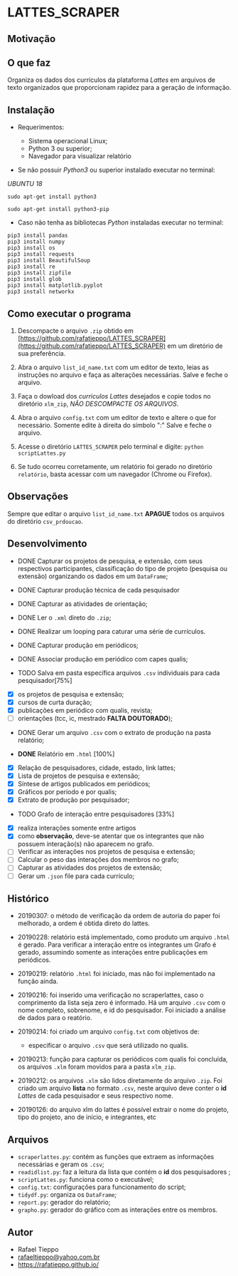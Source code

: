 # LATTES_SCRAPER

## Motivação


## O que faz

Organiza os dados dos currículos da plataforma *Lattes* em arquivos de
texto organizados que proporcionam rapidez para a geração de
informação. 

## Instalação

- Requerimentos:
    - Sistema operacional Linux;
    - Python 3 ou superior;
    - Navegador para visualizar relatório

- Se não possuir *Python3* ou superior instalado executar no terminal: 

*UBUNTU 18*

```sudo apt-get install python3```

```sudo apt-get install python3-pip```

- Caso não tenha as bibliotecas *Python* instaladas executar no
terminal:

```
pip3 install pandas
pip3 install numpy
pip3 install os
pip3 install requests
pip3 install BeautifulSoup
pip3 install re
pip3 install zipfile
pip3 install glob
pip3 install matplotlib.pyplot
pip3 install networkx
```

## Como executar o programa

1. Descompacte o arquivo `.zip` obtido em
[https://github.com/rafatieppo/LATTES_SCRAPER](https://github.com/rafatieppo/LATTES_SCRAPER)
em um diretório de sua preferência. 

2. Abra o arquivo `list_id_name.txt` com um editor de texto, leias as
instruções no arquivo e faça as alterações necessárias. Salve e feche o
arquivo. 

3. Faça o dowload dos *curriculos Lattes* desejados e copie todos no
diretório `xlm_zip`, *NÃO DESCOMPACTE OS ARQUIVOS*.

4. Abra o arquivo `config.txt` com um editor de texto e altere o que for
necessário. Somente edite à direita do símbolo ":" Salve e feche o arquivo.

5. Acesse o diretório `LATTES_SCRAPER` pelo terminal e digite:
`python scriptLattes.py`

6. Se tudo ocorreu corretamente, um relatório foi gerado no diretório
`relatório`, basta acessar com um navegador (Chrome ou Firefox).

## Observações

Sempre que editar o arquivo `list_id_name.txt` **APAGUE** todos os
arquivos do diretório `csv_prdoucao`.



## Desenvolvimento

* DONE Capturar os projetos de pesquisa, e extensão, com seus
respectivos participantes, classificação do tipo de projeto (pesquisa ou
extensão) organizando os dados em um `DataFrame`; 

* DONE Capturar produção técnica de cada pesquisador

* DONE Capturar as atividades de orientação;

* DONE Ler o `.xml` direto do `.zip`;

* DONE Realizar um looping para caturar uma série de currículos.

* DONE Capturar produção em periódicos;

* DONE Associar produção em periódico com capes qualis;

* TODO Salva em pasta específica arquivos `.csv` individuais para cada pesquisador[75%] 
- [X] os projetos de pesquisa e extensão;
- [X] cursos de curta duração;
- [X] publicações em periódico com qualis, revista;
- [ ] orientações (tcc, ic, mestrado **FALTA DOUTORADO**);

* DONE Gerar um arquivo `.csv` com o extrato de produção na pasta relatório;

* **DONE** Relatório em `.html` [100%]
- [X] Relação de pesquisadores, cidade, estado, link lattes;
- [X] Lista de projetos de pesquisa e extensão;
- [X] Síntese de artigos publicados em periódicos;
- [X] Gráficos por período e por qualis;
- [X] Extrato de produção por pesquisador;

* TODO Grafo de interação entre pesquisadores [33%]
- [X] realiza interações somente entre artigos
- [X] como **observação**, deve-se atentar que os integrantes que não possuem interação(s) não aparecem no grafo.
- [ ] Verificar as interações nos projetos de pesquisa e extensão;
- [ ] Calcular o peso das interações dos membros no grafo;
- [ ] Capturar as atividades dos projetos de extensão;
- [ ] Gerar um `.json` file para cada currículo;

## Histórico

- 20190307: o método de verificação da ordem de autoria do paper foi
melhorado, a ordem é obtida direto do lattes.   

- 20190228: relatório está implementado, como produto um arquivo `.html`
é gerado. Para verificar a interação entre os integrantes um Grafo é
gerado, assumindo somente as interações entre publicações em periódicos.

- 20190219: relatório `.html` foi iniciado, mas não foi implementado na
função ainda. 

- 20190216: foi inserido uma verificação no scraperlattes, caso o
comprimento da lista seja zero é informado. Há um arquivo `.csv` com o
nome completo, sobrenome, e id do pesquisador. Foi iniciado a análise de
dados para o reatório.

- 20190214: foi criado um arquivo `config.txt` com objetivos de:
    - especificar o arquivo `.csv` que será utilizado no qualis.

- 20190213: função para capturar os periódicos com qualis foi concluída,
os arquivos `.xlm` foram movidos para a pasta `xlm_zip`.

- 20190212: os arquivos `.xlm` são lidos diretamente do arquivo
`.zip`. Foi criado um arquivo **lista** no formato `.csv`, neste arquivo
deve conter o **id** *Lattes* de cada pesquisador e seus respectivo nome.

- 20190126: do arquivo xlm do lattes é possível extrair o nome do
projeto, tipo do projeto, ano de início, e integrantes, etc

## Arquivos

- `scraperlattes.py`: contém as funções que extraem as informações
necessárias e geram os `.csv`;
- `readidlist.py`: faz a leitura da lista que contém o **id** dos pesquisadores ;
- `scriptLattes.py`: funciona como o executável;
- `config.txt`: configurações para funcionamento do script;
- `tidydf.py`: organiza os `DataFrame`;
- `report.py`: gerador do relatório;
- `grapho.py`: gerador do gráfico com as interações entre os membros.


## Autor

- Rafael Tieppo
- rafaeltieppo@yahoo.com.br
- https://rafatieppo.github.io/



